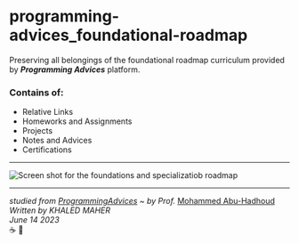 # programming-advices_foundational-roadmap
Preserving all belongings of the foundational roadmap curriculum provided by ***Programming Advices*** platform.

### Contains of:

- Relative Links
- Homeworks and Assignments 
- Projects 
- Notes and Advices
- Certifications
---
![Screen shot for the foundations and specializatiob roadmap](https://cdn.fs.teachablecdn.com/oQ1J1p0FRJmJ86YPPKrr)

---

*studied from [ProgrammingAdvices](https://programmingadvices.com/p/roadmap) ~ by Prof.* [Mohammed Abu-Hadhoud](https://www.linkedin.com/in/abuhadhoud/) \
*Written by KHALED MAHER* \
*June 14 2023*  \
:coffee: :repeat: 
